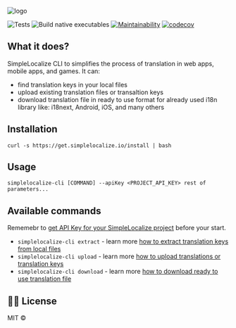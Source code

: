 ![logo](https://simplelocalize.io/cli/get-started/get-started.png)

![Tests](https://github.com/simplelocalize/simplelocalize-cli/workflows/Run%20Tests/badge.svg)
![Build native executables](https://github.com/simplelocalize/simplelocalize-cli/workflows/Build%20executables/badge.svg?branch=master)
[![Maintainability](https://api.codeclimate.com/v1/badges/af2f6a7680929a8dba41/maintainability)](https://codeclimate.com/github/simplelocalize/simplelocalize-cli/maintainability)
[![codecov](https://codecov.io/gh/simplelocalize/simplelocalize-cli/branch/master/graph/badge.svg)](https://codecov.io/gh/simplelocalize/simplelocalize-cli)

## What it does?

SimpleLocalize CLI to simplifies the process of translation in web apps, mobile apps, and games. It can:
- find translation keys in your local files
- upload existing translation files or transaltion keys
- download translation file in ready to use format for already used i18n library like: i18next, Android, iOS, and many others


## Installation

```shell
curl -s https://get.simplelocalize.io/install | bash
```

## Usage

```properties
simplelocalize-cli [COMMAND] --apiKey <PROJECT_API_KEY> rest of parameters...
```

## Available commands

Rememebr to [get API Key for your SimpleLocalize project](https://simplelocalize.io/docs/cli/get-started/) before your start.

- `simplelocalize-cli extract` - learn more [how to extract translation keys from local files](https://simplelocalize.io/docs/cli/i18n-keys-extraction/)
- `simplelocalize-cli upload` - learn more [how to upload translations or translation keys](https://simplelocalize.io/docs/cli/upload-translations/)
- `simplelocalize-cli download` - learn more [how to download ready to use translation file](https://simplelocalize.io/docs/cli/download-translations/)


## 👩‍⚖️ License

MIT © 

